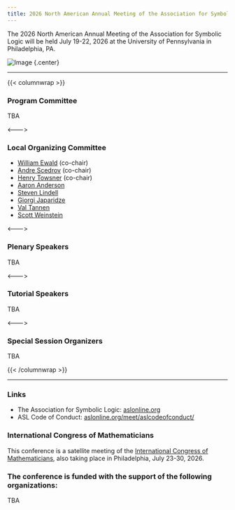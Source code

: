 ```yaml
---
title: 2026 North American Annual Meeting of the Association for Symbolic Logic
---
```


The 2026 North American Annual Meeting of the Association for Symbolic Logic will be held July 19-22, 2026 at the University of Pennsylvania in Philadelphia, PA.

![Image](images/philly-skyline-free.jpg)
{.center}

---

{{< columnwrap >}}

### Program Committee

TBA

<--->

### Local Organizing Committee

- [William Ewald](https://www.law.upenn.edu/faculty/wewald) (co-chair)
- [Andre Scedrov](https://www.cis.upenn.edu/~scedrov/) (co-chair)
- [Henry Towsner](https://www.sas.upenn.edu/~htowsner/) (co-chair)
- [Aaron Anderson](https://awainverse.github.io/)
- [Steven Lindell](https://www.haverford.edu/users/slindell)
- [Giorgi Japaridze](http://www.csc.villanova.edu/~japaridz/)
- [Val Tannen](https://www.cis.upenn.edu/~val/home.html)
- [Scott Weinstein](https://www.cis.upenn.edu/~weinstei/)

<--->

### Plenary Speakers

TBA

<--->

### Tutorial Speakers

TBA

<--->

### Special Session Organizers

TBA

{{< /columnwrap >}}

---

### Links
- The Association for Symbolic Logic: [aslonline.org](https://aslonline.org)
- ASL Code of Conduct: [aslonline.org/meet/aslcodeofconduct/](https://aslonline.org/meet/aslcodeofconduct/)

### International Congress of Mathematicians
This conference is a satellite meeting of the [International Congress of Mathematicians](https://www.icm2026.org/), also taking place in Philadelphia, July 23-30, 2026.

### The conference is funded with the support of the following organizations:
TBA
